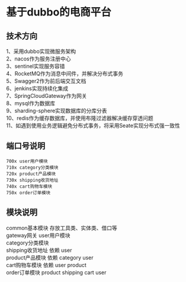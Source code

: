# 基于dubbo的电商平台  
## 技术方向  
1、采用dubbo实现微服务架构  
2、nacos作为服务注册中心  
3、sentinel实现服务容错  
4、RocketMQ作为消息中间件，并解决分布式事务  
5、Swagger2作为前后端交互文档  
6、jenkins实现持续化集成  
7、SpringCloudGateway作为网关  
8、mysql作为数据库  
9、sharding-sphere实现数据库的分库分表  
10、redis作为缓存数据库，并使用布隆过滤器解决缓存穿透问题  
11、如遇到使用业务逻辑避免分布式事务，将采用Seate实现分布式强一致性

## 端口号说明  
	700x user用户模块  
	710x category分类模块  
	720x product产品模块  
	730x shipping收货地址  
	740x cart购物车模块  
	750x order订单模块  
## 模块说明
common基本模块 存放工具类、实体类、借口等  
gateway网关
user用户模块  
category分类模块  
shipping收货地址 依赖 user  
product产品模块 依赖 category user  
cart购物车模块 依赖 user product   
order订单模块 product shipping cart user  




